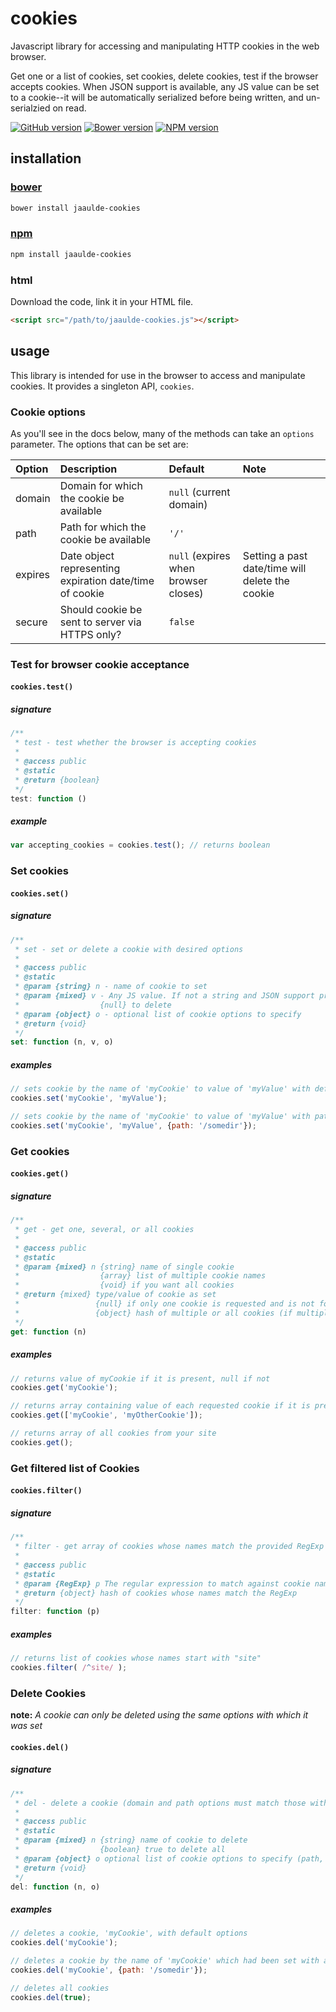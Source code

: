 # cookies
Javascript library for accessing and manipulating HTTP cookies in the web browser.

Get one or a list of cookies, set cookies, delete cookies, test if the browser accepts cookies. When JSON support is available, any JS value can be set to a cookie--it will be automatically serialized before being written, and un-serialzied on read.

[![GitHub version](https://badge.fury.io/gh/JAAulde%2Fcookies.png)](http://badge.fury.io/gh/JAAulde%2Fcookies)
[![Bower version](https://badge.fury.io/bo/jaaulde-cookies.png)](http://badge.fury.io/bo/jaaulde-cookies)
[![NPM version](https://badge.fury.io/js/jaaulde-cookies.png)](http://badge.fury.io/js/jaaulde-cookies)

## installation
### [bower](http://bower.io)
````bash
bower install jaaulde-cookies
````

### [npm](https://www.npmjs.com)
````bash
npm install jaaulde-cookies
````

### html
Download the code, link it in your HTML file.
````html
<script src="/path/to/jaaulde-cookies.js"></script>
````

## usage
This library is intended for use in the browser to access and manipulate cookies. It provides a singleton API, `cookies`.

### Cookie options
As you'll see in the docs below, many of the methods can take an `options` parameter. The options that can  be set are:

|Option|Description|Default|Note|
|:-----|:----------|:------|:---|
|domain|Domain for which the cookie be available|`null` (current domain)||
|path|Path for which the cookie be available|`'/'`||
|expires|Date object representing expiration date/time of cookie| `null` (expires when browser closes)|Setting a past date/time will delete the cookie|
|secure|Should cookie be sent to server via HTTPS only?|`false`||

### Test for browser cookie acceptance
#### `cookies.test()`
##### signature
````javascript
/**
 * test - test whether the browser is accepting cookies
 *
 * @access public
 * @static
 * @return {boolean}
 */
test: function ()
````
##### example
````javascript
var accepting_cookies = cookies.test(); // returns boolean
````

### Set cookies
#### `cookies.set()`
##### signature
````javascript
/**
 * set - set or delete a cookie with desired options
 *
 * @access public
 * @static
 * @param {string} n - name of cookie to set
 * @param {mixed} v - Any JS value. If not a string and JSON support present will be JSON encoded
 *                  {null} to delete
 * @param {object} o - optional list of cookie options to specify
 * @return {void}
 */
set: function (n, v, o)
````
##### examples
````javascript
// sets cookie by the name of 'myCookie' to value of 'myValue' with default options
cookies.set('myCookie', 'myValue');

// sets cookie by the name of 'myCookie' to value of 'myValue' with path of '/somedir'
cookies.set('myCookie', 'myValue', {path: '/somedir'});
````
### Get cookies
#### `cookies.get()`
##### signature
````javascript
/**
 * get - get one, several, or all cookies
 *
 * @access public
 * @static
 * @param {mixed} n {string} name of single cookie
 *                  {array} list of multiple cookie names
 *                  {void} if you want all cookies
 * @return {mixed} type/value of cookie as set
 *                 {null} if only one cookie is requested and is not found
 *                 {object} hash of multiple or all cookies (if multiple or all requested)
 */
get: function (n)
````
##### examples
````javascript
// returns value of myCookie if it is present, null if not
cookies.get('myCookie');

// returns array containing value of each requested cookie if it is present, null if not
cookies.get(['myCookie', 'myOtherCookie']);

// returns array of all cookies from your site
cookies.get();
````

### Get filtered list of Cookies
#### `cookies.filter()`
##### signature
````javascript
/**
 * filter - get array of cookies whose names match the provided RegExp
 *
 * @access public
 * @static
 * @param {RegExp} p The regular expression to match against cookie names
 * @return {object} hash of cookies whose names match the RegExp
 */
filter: function (p)
````
##### examples
````javascript
// returns list of cookies whose names start with "site"
cookies.filter( /^site/ );
````

### Delete Cookies
**note:** *A cookie can only be deleted using the same options with which it was set*
#### `cookies.del()`
##### signature
````javascript
/**
 * del - delete a cookie (domain and path options must match those with which the cookie was set; this is really an alias for set() with parameters simplified for this use)
 *
 * @access public
 * @static
 * @param {mixed} n {string} name of cookie to delete
 *                  {boolean} true to delete all
 * @param {object} o optional list of cookie options to specify (path, domain)
 * @return {void}
 */
del: function (n, o)
````
##### examples
````javascript
// deletes a cookie, 'myCookie', with default options
cookies.del('myCookie');

// deletes a cookie by the name of 'myCookie' which had been set with a path of '/somedir'
cookies.del('myCookie', {path: '/somedir'});

// deletes all cookies
cookies.del(true);
````
